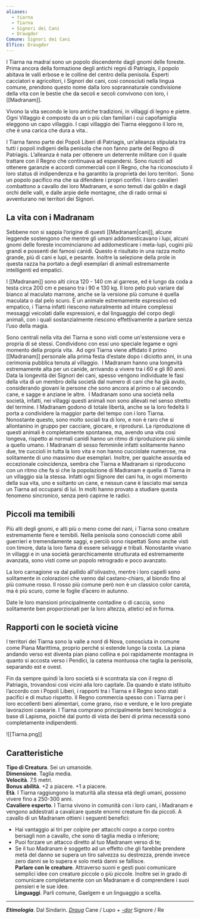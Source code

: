 ```yaml
---
aliases:
  - tiarna
  - Tiarna
  - Signori dei Cani
  - Draugdor
Comune: Signori dei Cani
Elfico: Draugdor
---
```

 
I Tiarna na madraí sono un popolo discendente dagli gnomi delle foreste. Prima ancora della formazione degli antichi regni di Patriagis, il popolo abitava le valli erbose e le colline del centro della penisola. Esperti cacciatori e agricoltori, i Signori dei cani, così conosciuti nella lingua comune, prendono questo nome dalla loro soprannaturale condivisione della vita con le bestie che da secoli e secoli convivono con loro, i [[Madranam]]. 

Vivono la vita secondo le loro antiche tradizioni, in villaggi di legno e pietre. Ogni Villaggio è composto da un o più clan familiari i cui capofamiglia eleggono un capo villaggio. I capi villaggio dei Tiarna eleggono il loro re, che è una carica che dura a vita.. 

I Tiarna fanno parte dei Popoli Liberi di Patriagis, un'alleanza stipulata tra tutti i popoli indigeni della penisola che non fanno parte del Regno di Patriagis. L’alleanza è nata per ottenere un deterrente militare con il quale trattare con il Regno che continuava ad espandersi. Sono riusciti ad ottenere garanzie e accordi commerciali con il Regno, che ha riconosciuto il loro status di indipendenza e ha garantito la proprietà dei loro territori. 
Sono un popolo pacifico ma che sa difendere i propri confini. I loro cavalieri combattono a cavallo dei loro Madranam, e sono temuti dai goblin e dagli orchi delle valli, e dalle arpie delle montagne, che di rado ormai si avventurano nei territori dei Signori. 

## La vita con i Madranam

Sebbene non si sappia l’origine di questi [[Madranam|cani]], alcune leggende sostengono che mentre gli umani addomesticavano i lupi, alcuni gnomi delle foreste incominciarono ad addomesticare i meta-lupi, cugini più grandi e possenti dei famosi canidi. Questo è risultato in una razza molto grande, più di cani e lupi, e pesante. Inoltre la selezione della prole in questa razza ha portato a degli esemplari di animali estremamente intelligenti ed empatici.

I [[Madranam]] sono alti circa 120 - 140 cm al garrese, ed è lungo da coda a testa circa 200 cm e pesano tra i 90 e 130 kg.
Il loro pelo può variare dal bianco al maculato marrone, anche se la versione più comune è quella maculata o dal pelo scuro. È un animale estremamente espressivo ed empatico, i Tiarna infatti riescono naturalmente ad intuire complessi messaggi veicolati dalle espressioni, e dal linguaggio del corpo degli animali, con i quali sostanzialmente riescono effettivamente a parlare senza l’uso della magia. 

Sono centrali nella vita dei Tiarna e sono visti come un'estensione vera e propria di sé stessi. Condividono con essi uno speciale legame e ogni momento della propria vita.  Ad ogni Tiarna viene affidato il primo [[Madranam]] personale alla prima festa d’estate dopo i diciotto anni, in una cerimonia pubblica tenuta al villaggio. 
I Madranam hanno una longevità estremamente alta per un canide, arrivando a vivere tra i 60 e gli 80 anni.  Data la longevità dei Signori dei cani, spesso vengono individuate le fasi della vita di un membro della società dal numero di cani che ha già avuto, considerando giovani le persone che sono ancora al primo o al secondo cane, e sagge e anziane le altre. 
I Madranam sono una società nella società, infatti, nei villaggi questi animali non sono allevati nel senso stretto del termine. I Madranam godono di totale libertà, anche se la loro fedeltà li porta a condividere la maggior parte del tempo con i loro Tiarna. Nonostante questo, sono molto sociali tra di loro, e non è raro che si allontanino in gruppo per cacciare, giocare, e riprodursi. La riproduzione di questi animali è completamente spontanea, ma, avendo una vita così longeva, rispetto ai normali canidi hanno un ritmo di riproduzione più simile a quello umano. I Madranam di sesso femminile infatti solitamente hanno due, tre cuccioli in tutta la loro vita e non hanno cucciolate numerose, ma solitamente di uno massimo due esemplari. Inoltre, per qualche assurda ed eccezionale coincidenza, sembra che Tiarna e Madranam si riproducono con un ritmo che fa sì che la popolazione di Madranam e quella di Tiarna in un villaggio sia la stessa. Infatti ogni Signore dei cani ha, in ogni momento della sua vita, uno e soltanto un cane, e nessun cane è lasciato mai senza un Tiarna ad occuparsi di lui. In molti hanno provato a studiare questa fenomeno sincronico, senza però capirne le radici. 

## Piccoli ma temibili

Più alti degli gnomi, e alti più o meno come dei nani, i Tiarna sono creature estremamente fiere e temibili. Nella penisola sono conosciuti come abili guerrieri e tremendamente saggi, e perciò sono rispettati Sono anche visti con timore, data la loro fama di essere selvaggi e tribali. Nonostante vivano in villaggi e in una società gerarchicamente strutturata ed estremamente avanzata, sono visti come un popolo retrogrado e poco avanzato. 

La loro carnagione va dal pallido all'olivastro, mentre i loro capelli sono solitamente in colorazioni che vanno dal castano-chiaro, al biondo fino al più comune rosso. Il rosso più comune però non è un classico color carota, ma è più scuro, come le foglie d’acero in autunno. 

Date le loro mansioni principalmente contadine o di caccia, sono solitamente ben proporzionati per la loro altezza, atletici ed in forma.   

## Rapporti con le società vicine

I territori dei Tiarna sono la valle a nord di Nova, conosciuta in comune come Piana Marittima, proprio perché si estende lungo la costa. La piana andando verso est diventa pian piano collina e poi rapidamente montagna in quanto si accosta verso i Pendici, la catena montuosa che taglia la penisola, separando est e ovest. 

Fin da sempre quindi la loro società si è scontrata sia con il regno di Patriagis, trovandosi così vicini alla loro capitale. Da quando è stato istituito l’accordo con i Popoli Liberi, i rapporti tra i Tiarna e il Regno sono stati pacifici e di mutuo rispetto. Il Regno commercia spesso con i Tiarna per i loro eccellenti beni alimentari, come grano, riso e verdure, e le loro pregiate lavorazioni casearie. I Tiarna comprano principalmente beni tecnologici a base di Lapisma, poiché dal punto di vista dei beni di prima necessità sono completamente indipendenti.

![[Tiarna.png]]

## Caratteristiche

**Tipo di Creatura**. Sei un umanoide.  
**Dimensione**. Taglia media.   
**Velocità**. 7.5 metri.  
**Bonus abilità**. +2 a piacere. +1 a piacere.   
**Età**. I Tiarna raggiungono la maturità alla stessa età degli umani, possono vivere fino a 250-300 anni.   
**Cavaliere esperto**. I Tiarna vivono in comunità con i loro cani, i Madranam e vengono addestrati a cavalcare queste enormi creature fin da piccoli. A cavallo di un Madranam ottieni i seguenti benefici:   
- Hai vantaggio ai tiri per colpire per attacchi corpo a corpo contro bersagli non a cavallo, che sono di taglia media o inferiore;  
- Puoi forzare un attacco diretto al tuo Madranam verso di te;  
- Se il tuo Madranam è soggetto ad un effetto che gli farebbe prendere metà del danno se supera un tiro salvezza su destrezza, prende invece zero danni se lo supera e solo metà danni se fallisce.   
 **Parlare con le creature**. Attraverso suoni e gesti puoi comunicare semplici idee con creature piccole o più piccole. Inoltre sei in grado di comunicare completamente con un Madranam e di comprendere i suoi pensieri e le sue idee.   
**Linguaggi**. Parli comune, Gaelgem e un linguaggio a scelta.   

---
***Etimologia***. Dal Sindarin. [*Draug*](https://www.elfdict.com/wt/513430) Cane / Lupo + [*-dor*](https://www.elfdict.com/wt/513338) Signore / Re